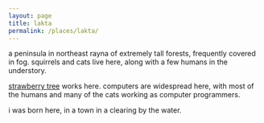 ```yaml
---
layout: page
title: lakta
permalink: /places/lakta/
---
```


a peninsula in northeast rayna of extremely tall forests, frequently covered in fog. squirrels and cats live here, along with a few humans in the understory. 

[strawberry tree](/friends/strawberrytree) works here. computers are widespread here, with most of the humans and many of the cats working as computer programmers.

i was born here, in a town in a clearing by the water. 